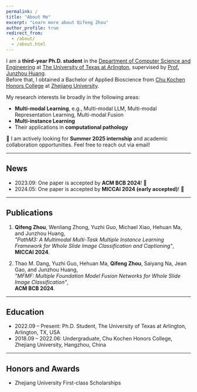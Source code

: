 ```yaml
---
permalink: /
title: "About Me"
excerpt: "Learn more about Qifeng Zhou"
author_profile: true
redirect_from: 
  - /about/
  - /about.html
---
```


I am a **third-year Ph.D. student** in the [Department of Computer Science and Engineering](https://www.uta.edu/academics/schools-colleges/engineering/academics/departments/cse) at [The University of Texas at Arlington](https://www.uta.edu/), supervised by [Prof. Junzhou Huang](https://ranger.uta.edu/~huang/).  
Before that, I obtained a Bachelor of Applied Bioscience from [Chu Kochen Honors College](http://ckc.zju.edu.cn/ckcen/) at [Zhejiang University](https://www.zju.edu.cn/english/).

My research interests lie broadly in the following areas:  
- **Multi-modal Learning**, e.g., Multi-modal LLM, Multi-modal Representation Learning, Multi-modal Fusion  
- **Multi-instance Learning**  
- Their applications in **computational pathology**  

🚀 I am actively looking for **Summer 2025 internship** and academic collaboration opportunities. Feel free to reach out via email!

---

## News

- 2023.09: One paper is accepted by **ACM BCB 2024**! 🎉  
- 2024.05: One paper is accepted by **MICCAI 2024 (early accepted)**! 🎉  

---

## Publications

1. **Qifeng Zhou**, Wenliang Zhong, Yuzhi Guo, Michael Xiao, Hehuan Ma, and Junzhou Huang,  
   *"PathM3: A Multimodal Multi-Task Multiple Instance Learning Framework for Whole Slide Image Classification and Captioning"*,  
   **MICCAI 2024**.  

2. Thao M. Dang, Yuzhi Guo, Hehuan Ma, **Qifeng Zhou**, Saiyang Na, Jean Gao, and Junzhou Huang,  
   *"MFMF: Multiple Foundation Model Fusion Networks for Whole Slide Image Classification"*,  
   **ACM BCB 2024**.  

---

## Education

- 2022.09 – Present: Ph.D. Student, The University of Texas at Arlington, Arlington, TX, USA  
- 2018.09 – 2022.06: Undergraduate, Chu Kochen Honors College, Zhejiang University, Hangzhou, China  

---

## Honors and Awards

- Zhejiang University First-class Scholarships


